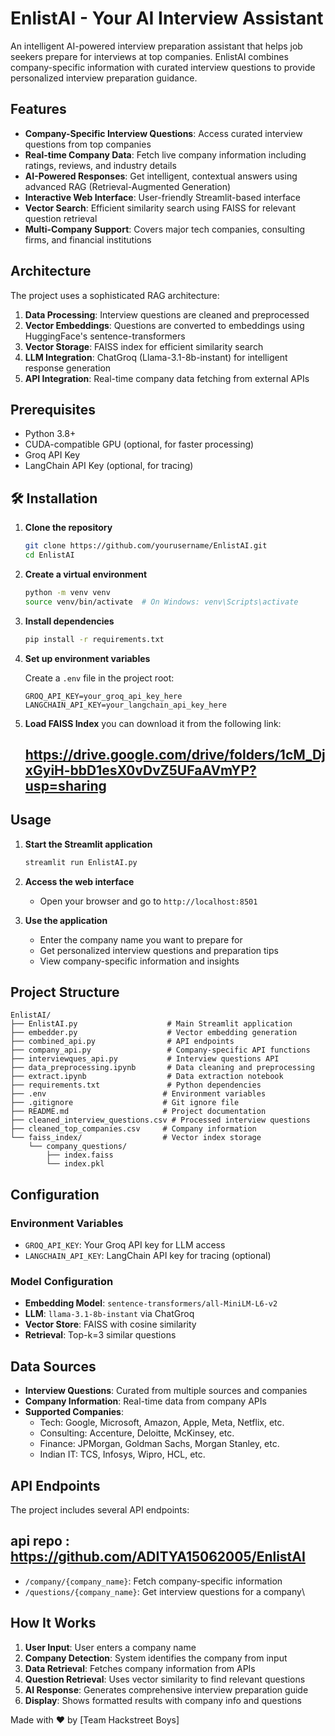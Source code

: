 # EnlistAI - Your AI Interview Assistant 

An intelligent AI-powered interview preparation assistant that helps job seekers prepare for interviews at top companies. EnlistAI combines company-specific information with curated interview questions to provide personalized interview preparation guidance.

##  Features

- **Company-Specific Interview Questions**: Access curated interview questions from top companies
- **Real-time Company Data**: Fetch live company information including ratings, reviews, and industry details
- **AI-Powered Responses**: Get intelligent, contextual answers using advanced RAG (Retrieval-Augmented Generation)
- **Interactive Web Interface**: User-friendly Streamlit-based interface
- **Vector Search**: Efficient similarity search using FAISS for relevant question retrieval
- **Multi-Company Support**: Covers major tech companies, consulting firms, and financial institutions

##  Architecture

The project uses a sophisticated RAG architecture:

1. **Data Processing**: Interview questions are cleaned and preprocessed
2. **Vector Embeddings**: Questions are converted to embeddings using HuggingFace's sentence-transformers
3. **Vector Storage**: FAISS index for efficient similarity search
4. **LLM Integration**: ChatGroq (Llama-3.1-8b-instant) for intelligent response generation
5. **API Integration**: Real-time company data fetching from external APIs

##  Prerequisites

- Python 3.8+
- CUDA-compatible GPU (optional, for faster processing)
- Groq API Key
- LangChain API Key (optional, for tracing)

## 🛠️ Installation

1. **Clone the repository**
   ```bash
   git clone https://github.com/yourusername/EnlistAI.git
   cd EnlistAI
   ```

2. **Create a virtual environment**
   ```bash
   python -m venv venv
   source venv/bin/activate  # On Windows: venv\Scripts\activate
   ```

3. **Install dependencies**
   ```bash
   pip install -r requirements.txt
   ```

4. **Set up environment variables**
   
   Create a `.env` file in the project root:
   ```env
   GROQ_API_KEY=your_groq_api_key_here
   LANGCHAIN_API_KEY=your_langchain_api_key_here
   ```

5. **Load FAISS Index**
   you can download it from the following link:
   ## https://drive.google.com/drive/folders/1cM_DjxGyiH-bbD1esX0vDvZ5UFaAVmYP?usp=sharing
   

##  Usage

1. **Start the Streamlit application**
   ```bash
   streamlit run EnlistAI.py
   ```

2. **Access the web interface**
   - Open your browser and go to `http://localhost:8501`

3. **Use the application**
   - Enter the company name you want to prepare for
   - Get personalized interview questions and preparation tips
   - View company-specific information and insights

##  Project Structure

```
EnlistAI/
├── EnlistAI.py                    # Main Streamlit application
├── embedder.py                    # Vector embedding generation
├── combined_api.py                # API endpoints
├── company_api.py                 # Company-specific API functions
├── interviewques_api.py           # Interview questions API
├── data_preprocessing.ipynb       # Data cleaning and preprocessing
├── extract.ipynb                  # Data extraction notebook
├── requirements.txt               # Python dependencies
├── .env                          # Environment variables
├── .gitignore                    # Git ignore file
├── README.md                     # Project documentation
├── cleaned_interview_questions.csv # Processed interview questions
├── cleaned_top_companies.csv     # Company information
└── faiss_index/                  # Vector index storage
    └── company_questions/
        ├── index.faiss
        └── index.pkl
```

##  Configuration

### Environment Variables

- `GROQ_API_KEY`: Your Groq API key for LLM access
- `LANGCHAIN_API_KEY`: LangChain API key for tracing (optional)

### Model Configuration

- **Embedding Model**: `sentence-transformers/all-MiniLM-L6-v2`
- **LLM**: `llama-3.1-8b-instant` via ChatGroq
- **Vector Store**: FAISS with cosine similarity
- **Retrieval**: Top-k=3 similar questions

##  Data Sources

- **Interview Questions**: Curated from multiple sources and companies
- **Company Information**: Real-time data from company APIs
- **Supported Companies**: 
  - Tech: Google, Microsoft, Amazon, Apple, Meta, Netflix, etc.
  - Consulting: Accenture, Deloitte, McKinsey, etc.
  - Finance: JPMorgan, Goldman Sachs, Morgan Stanley, etc.
  - Indian IT: TCS, Infosys, Wipro, HCL, etc.

## API Endpoints

The project includes several API endpoints:
## **api repo : https://github.com/ADITYA15062005/EnlistAI**

- `/company/{company_name}`: Fetch company-specific information
- `/questions/{company_name}`: Get interview questions for a company\

##  How It Works

1. **User Input**: User enters a company name
2. **Company Detection**: System identifies the company from input
3. **Data Retrieval**: Fetches company information from APIs
4. **Question Retrieval**: Uses vector similarity to find relevant questions
5. **AI Response**: Generates comprehensive interview preparation guide
6. **Display**: Shows formatted results with company info and questions


Made with ❤️ by [Team Hackstreet Boys]
